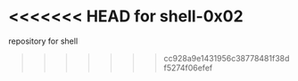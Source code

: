 <<<<<<< HEAD
for shell-0x02
=======
repository for shell
>>>>>>> cc928a9e1431956c38778481f38df5274f06efef
